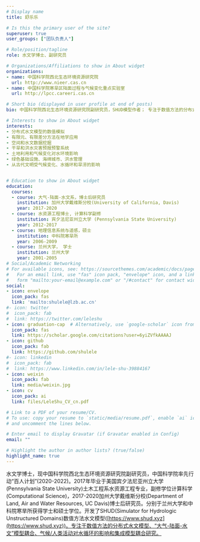 ```yaml
---
# Display name
title: 舒乐乐

# Is this the primary user of the site?
superuser: true
user_groups: ["团队负责人"]

# Role/position/tagline
role: 水文学博士、副研究员

# Organizations/Affiliations to show in About widget
organizations:
- name: 中国科学院西北生态环境资源研究院
  url: http://www.nieer.cas.cn
- name: 中国科学院寒旱区陆面过程与气候变化重点实验室
  url: http://lpcc.careeri.cas.cn

# Short bio (displayed in user profile at end of posts)
bio: 中国科学院西北生态环境资源研究院副研究员，SHUD模型作者； 专注于数值方法的分布式水文模型、水文大数据的机器学习、气候/人类活动对水循环的影响和集成模型耦合研究

# Interests to show in About widget
interests:
- 分布式水文模型的数值模拟
- 有限元、有限差分方法在地学应用
- 空间和水文数据挖掘
- 干旱和洪水灾害预报预警系统
- 土地利用和气候变化对水环境影响
- 绿色基础设施、海绵城市、洪水管理
- 从古代文明受气候变化、水循环和旱涝的影响


# Education to show in About widget
education:
  courses:
  - course: 大气-陆面-水文系，博士后研究员
    institution: 加州大学戴维斯分校(University of California, Davis)
    year: 2017-2020
  - course: 水资源工程博士, 计算科学副修
    institution: 宾夕法尼亚州立大学 (Pennsylvania State University)
    year: 2012-2017
  - course: 地理信息系统与遥感，硕士
    institution: 中科院寒旱所
    year: 2006-2009
  - course: 兰州大学， 学士
    institution: 兰州大学
    year: 2001-2005
# Social/Academic Networking
# For available icons, see: https://sourcethemes.com/academic/docs/page-builder/#icons
#   For an email link, use "fas" icon pack, "envelope" icon, and a link in the
#   form "mailto:your-email@example.com" or "/#contact" for contact widget.
social:
- icon: envelope
  icon_pack: fas
  link: 'mailto:shulele@lzb.ac.cn'
#- icon: twitter
#  icon_pack: fab
#  link: https://twitter.com/leleshu
- icon: graduation-cap  # Alternatively, use `google-scholar` icon from `ai` icon pack
  icon_pack: fas
  link: https://scholar.google.com/citations?user=6yiZVfkAAAAJ
- icon: github
  icon_pack: fab
  link: https://github.com/shulele
#- icon: linkedin
#  icon_pack: fab
#  link: https://www.linkedin.com/in/lele-shu-39884167
- icon: weixin
  icon_pack: fab
  link: media/weixin.jpg
- icon: cv
  icon_pack: ai
  link: files/LeleShu_CV_cn.pdf

# Link to a PDF of your resume/CV.
# To use: copy your resume to `static/media/resume.pdf`, enable `ai` icons in `params.toml`,
# and uncomment the lines below.

# Enter email to display Gravatar (if Gravatar enabled in Config)
email: ""

# Highlight the author in author lists? (true/false)
highlight_name: true
---
```

水文学博士，现中国科学院西北生态环境资源研究院副研究员，中国科学院率先行动“百人计划”(2020-2022)。2017年毕业于美国宾夕法尼亚州立大学(Pennsylvania State University)土木工程系水资源工程专业，副修学位计算科学(Computational Science)，2017-2020加州大学戴维斯分校(Department of Land, Air and Water Resources, UC Davis)博士后研究员。分别于兰州大学和中科院寒旱所获得学士和硕士学位。开发了SHUD(Simulator for Hydrologic Unstructured Domains)数值方法水文模型([https://www.shud.xyz](https://www.shud.xyz))。专注于数值方法的分布式水文模型、“大气-陆面-水文”模型耦合、气候/人类活动对水循环的影响和集成模型耦合研究。
